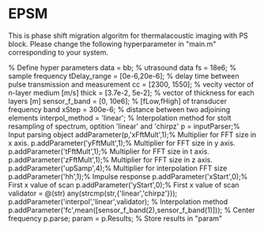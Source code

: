 # EPSM
This is phase shift migration algoritm for thermalacoustic imaging with PS block. Please change the following hyperparameter in "main.m" corresponding to your system.

% Define hyper parameters
data = bb; % utrasound data 
fs = 18e6; % sample frequency
tDelay_range = [0e-6,20e-6]; % delay time between pulse transmission and measurement
cc = [2300, 1550]; % vecity vector of n-layer medium [m/s]
thick = [3.7e-2, 5e-2]; % vector of thickness for each layers [m]
sensor_f_band = [0, 10e6]; % [fLow,fHigh] of transducer frequency band
xStep = 300e-6; % distance between two adjoining elements
interpol_method = 'linear'; % Interpolation method for stolt resampling of spectrum, optition 'linear' and 'chirpz'
p = inputParser;% Input parsing object
addParameter(p,'xFftMult',1);% Multiplier for FFT size in x axis.
p.addParameter('yFftMult',1);% Multiplier for FFT size in y axis.
p.addParameter('tFftMult',1);% Multiplier for FFT size in t axis.
p.addParameter('zFftMult',1);% Multiplier for FFT size in z axis.
p.addParameter('upSamp',4);% Multiplier for interpolation FFT size
p.addParameter('hh',1);% Impulse response
p.addParameter('xStart',0);% First x value of scan
p.addParameter('yStart',0);% First x value of scan
validator = @(str) any(strcmp(str,{'linear','chirpz'}));
p.addParameter('interpol','linear',validator);     % Interpolation method
p.addParameter('fc',mean([sensor_f_band(2),sensor_f_band(1)]));           % Center frequency
p.parse;
param = p.Results;                                  % Store results in "param"

